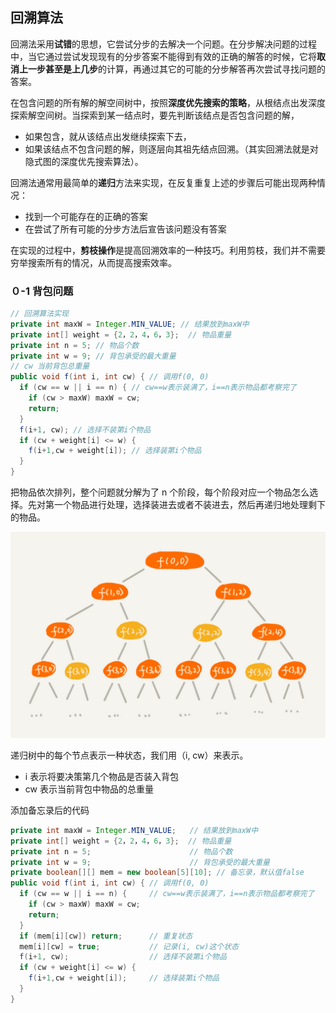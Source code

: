 回溯算法
-------------

回溯法采用**试错**的思想，它尝试分步的去解决一个问题。在分步解决问题的过程中，当它通过尝试发现现有的分步答案不能得到有效的正确的解答的时候，它将**取消上一步甚至是上几步**的计算，再通过其它的可能的分步解答再次尝试寻找问题的答案。

 在包含问题的所有解的解空间树中，按照**深度优先搜索的策略**，从根结点出发深度探索解空间树。当探索到某一结点时，要先判断该结点是否包含问题的解，

- 如果包含，就从该结点出发继续探索下去，
- 如果该结点不包含问题的解，则逐层向其祖先结点回溯。（其实回溯法就是对隐式图的深度优先搜索算法）。



回溯法通常用最简单的**递归**方法来实现，在反复重复上述的步骤后可能出现两种情况：

- 找到一个可能存在的正确的答案
- 在尝试了所有可能的分步方法后宣告该问题没有答案

在实现的过程中，**剪枝操作**是提高回溯效率的一种技巧。利用剪枝，我们并不需要穷举搜索所有的情况，从而提高搜索效率。

### ０-1 背包问题

```java
// 回溯算法实现
private int maxW = Integer.MIN_VALUE; // 结果放到maxW中
private int[] weight = {2，2，4，6，3};  // 物品重量
private int n = 5; // 物品个数
private int w = 9; // 背包承受的最大重量
// cw 当前背包总重量
public void f(int i, int cw) { // 调用f(0, 0)
  if (cw == w || i == n) { // cw==w表示装满了，i==n表示物品都考察完了
    if (cw > maxW) maxW = cw;
    return;
  }
  f(i+1, cw); // 选择不装第i个物品
  if (cw + weight[i] <= w) {
    f(i+1,cw + weight[i]); // 选择装第i个物品
  }
}
```

把物品依次排列，整个问题就分解为了 n 个阶段，每个阶段对应一个物品怎么选择。先对第一个物品进行处理，选择装进去或者不装进去，然后再递归地处理剩下的物品。

![img](images/42ca6cec4ad034fc3e5c0605fbacecea.jpg)

递归树中的每个节点表示一种状态，我们用（i, cw）来表示。

- i 表示将要决策第几个物品是否装入背包
- cw 表示当前背包中物品的总重量

添加备忘录后的代码

```java
private int maxW = Integer.MIN_VALUE;   // 结果放到maxW中
private int[] weight = {2，2，4，6，3};  // 物品重量
private int n = 5;                      // 物品个数
private int w = 9;                      // 背包承受的最大重量
private boolean[][] mem = new boolean[5][10]; // 备忘录，默认值false
public void f(int i, int cw) { // 调用f(0, 0)
  if (cw == w || i == n) {     // cw==w表示装满了，i==n表示物品都考察完了
    if (cw > maxW) maxW = cw;
    return;
  }
  if (mem[i][cw]) return;      // 重复状态
  mem[i][cw] = true;           // 记录(i, cw)这个状态
  f(i+1, cw);                  // 选择不装第i个物品
  if (cw + weight[i] <= w) {
    f(i+1,cw + weight[i]);     // 选择装第i个物品
  }
}
```

